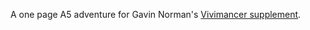A one page A5 adventure for Gavin Norman's
[Vivimancer supplement](http://the-city-of-iron.blogspot.ch/2013/11/open-call-for-content-vivimancer.html).
